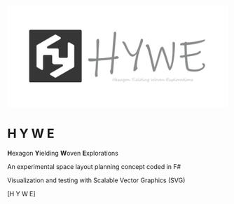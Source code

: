 ![Hywe Banner](/wwwroot/hyweBanner.jpg)

# H Y W E

 **H**exagon **Y**ielding **W**oven **E**xplorations 

An experimental space layout planning concept coded in F#

Visualization and testing with Scalable Vector Graphics (SVG)

[H Y W E]
